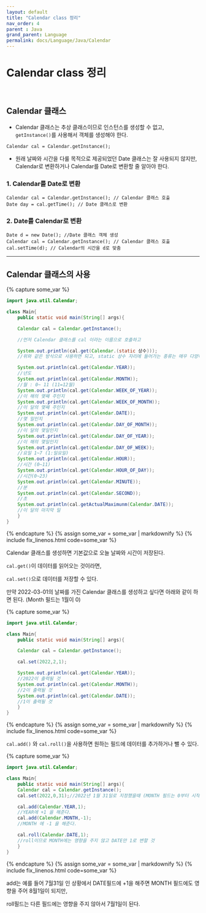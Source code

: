 ```yaml
---
layout: default
title: "Calendar class 정리"
nav_order: 4
parent : Java
grand_parent: Language
permalink: docs/Language/Java/Calendar
---
```



# Calendar class 정리

<br>

## Calendar 클래스


- Calendar 클래스는 추상 클래스이므로 인스턴스를 생성할 수 없고, `getInstance()`를 사용해서 객체를 생성해야 한다.


```
Calendar cal = Calendar.getInstance();
```




- 원래 날짜와 시간을 다룰 목적으로 제공되었던 Date 클래스는 잘 사용되지 않지만, Calendar로 변환하거나 Calendar를 Date로 변환할 줄 알아야 한다.



### 1. Calendar를 Date로 변환


```
Calendar cal = Calendar.getInstance(); // Calendar 클래스 호출
Date day = cal.getTime(); // Date 클래스로 변환
```


### 2. Date를 Calendar로 변환


```
Date d = new Date(); //Date 클래스 객체 생성
Calendar cal = Calendar.getInstance(); // Calendar 클래스 호출
cal.setTime(d); // Calendar의 시간을 d로 맞춤
```



------

## Calendar 클래스의 사용



{% capture some_var %}
```java
import java.util.Calendar;

class Main{
    public static void main(String[] args){

    Calendar cal = Calendar.getInstance(); 

    //먼저 Calendar 클래스를 cal 이라는 이름으로 호출하고

    System.out.println(cal.get(Calendar.(static 상수)));
    //위와 같은 방식으로 사용하면 되고, static 상수 자리에 들어가는 종류는 매우 다양하다.

    System.out.println(cal.get(Calendar.YEAR)); 
    //년도 
    System.out.println(cal.get(Calendar.MONTH)); 
    //월 : 0~ 11 (11=12월)
    System.out.println(cal.get(Calendar.WEEK_OF_YEAR)); 
    //이 해의 몇째 주인지
    System.out.println(cal.get(Calendar.WEEK_OF_MONTH)); 
    //이 달의 몇째 주인지
    System.out.println(cal.get(Calendar.DATE)); 
    //몇 일인지
    System.out.println(cal.get(Calendar.DAY_OF_MONTH)); 
    //이 달의 몇일인지
    System.out.println(cal.get(Calendar.DAY_OF_YEAR)); 
    //이 해의 몇일인지 
    System.out.println(cal.get(Calendar.DAY_OF_WEEK)); 
    //요일 1~7 (1:일요일)
    System.out.println(cal.get(Calendar.HOUR)); 
    //시간 (0~11)
    System.out.println(cal.get(Calendar.HOUR_OF_DAY)); 
    //시간(0~23)
    System.out.println(cal.get(Calendar.MINUTE)); 
    //분
    System.out.println(cal.get(Calendar.SECOND)); 
    //초
    System.out.println(cal.getActualMaximunm(Calendar.DATE)); 
    //이 달의 마지막 일
    }
}
```
{% endcapture %}
{% assign some_var = some_var | markdownify %}
{% include fix_linenos.html code=some_var %}


Calendar 클래스를 생성하면 기본값으로 오늘 날짜와 시간이 저장된다.



`cal.get()`이 데이터를 읽어오는 것이라면,



`cal.set()`으로 데이터를 저장할 수 있다.



만약 2022-03-01의 날짜를 가진 Calendar 클래스를 생성하고 싶다면 아래와 같이 하면 된다. (Month 필드는 1월이 0)

{% capture some_var %}
```java
import java.util.Calendar;

class Main{
    public static void main(String[] args){

    Calendar cal = Calendar.getInstance();

    cal.set(2022,2,1);

    System.out.println(cal.get(Calendar.YEAR));
    //2022이 출력될 것
    System.out.println(cal.get(Calendar.MONTH));
    //2이 출력될 것
    System.out.println(cal.get(Calendar.DATE));
    //1이 출력될 것
    }
}
```
{% endcapture %}
{% assign some_var = some_var | markdownify %}
{% include fix_linenos.html code=some_var %}


`cal.add()` 와 `cal.roll()`을 사용하면 원하는 필드에 데이터를 추가하거나 뺄 수 있다.


{% capture some_var %}
```java
import java.util.Calendar;

class Main{
    public static void main(String[] args){
    Calendar cal = Calendar.getInstance();
    cal.set(2022,0,31);//2022년 1월 31일로 지정했을때 (MONTH 필드는 0부터 시작하므로 0이 1월이다.)

    cal.add(Calendar.YEAR,1);
    //YEAR에 +1 을 해준다.
    cal.add(Calendar.MONTH,-1);
    //MONTH 에 -1 을 해준다.

    cal.roll(Calendar.DATE,1);
    //roll이므로 MONTH에는 영향을 주지 않고 DATE만 1로 변할 것
    }
}
```
{% endcapture %}
{% assign some_var = some_var | markdownify %}
{% include fix_linenos.html code=some_var %}

add는 예를 들어 7월31일 인 상황에서 DATE필드에 +1을 해주면 MONTH 필드에도 영향을 주어 8월1일이 되지만,



roll필드는 다른 필드에는 영향을 주지 않아서 7월1일이 된다.